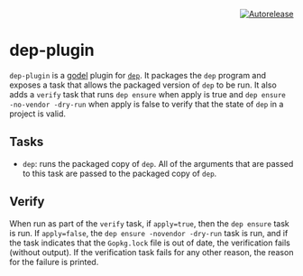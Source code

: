 <p align="right">
<a href="https://autorelease.general.dmz.palantir.tech/palantir/godel-dep-plugin"><img src="https://img.shields.io/badge/Perform%20an-Autorelease-success.svg" alt="Autorelease"></a>
</p>

dep-plugin
==========
`dep-plugin` is a [godel](https://github.com/palantir/godel) plugin for [`dep`](https://github.com/golang/dep). It
packages the `dep` program and exposes a task that allows the packaged version of `dep` to be run. It also adds a
`verify` task that runs `dep ensure` when apply is true and `dep ensure -no-vendor -dry-run` when apply is false to
verify that the state of `dep` in a project is valid.

Tasks
-----
* `dep`: runs the packaged copy of `dep`. All of the arguments that are passed to this task are passed to the packaged
  copy of `dep`.

Verify
------
When run as part of the `verify` task, if `apply=true`, then the `dep ensure` task is run. If `apply=false`, the
`dep ensure -novendor -dry-run` task is run, and if the task indicates that the `Gopkg.lock` file is out of date, the
verification fails (without output). If the verification task fails for any other reason, the reason for the failure is
printed.
